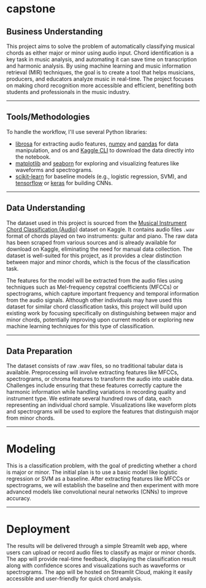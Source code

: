 # capstone

## Business Understanding

This project aims to solve the problem of automatically classifying musical chords as either major or minor using audio input. Chord identification is a key task in music analysis, and automating it can save time on transcription and harmonic analysis. By using machine learning and music information retrieval (MIR) techniques, the goal is to create a tool that helps musicians, producers, and educators analyze music in real-time. The project focuses on making chord recognition more accessible and efficient, benefiting both students and professionals in the music industry.

---

## Tools/Methodologies

To handle the workflow, I'll use several Python libraries:

- [librosa](https://librosa.org/doc/latest/index.html) for extracting audio features, [numpy](https://numpy.org/doc/1.24/reference/index.html#reference) and [pandas](https://pandas.pydata.org/docs/reference/index.html#api) for data manipulation, and os and [Kaggle CLI](https://www.kaggle.com/code/donkeys/kaggle-python-api) to download the data directly into the notebook.
- [matplotlib](https://matplotlib.org/stable/api/index.html) and [seaborn](https://seaborn.pydata.org/api.html) for exploring and visualizing features like waveforms and spectrograms.
- [scikit-learn](https://scikit-learn.org/stable/api/index.html) for baseline models (e.g., logistic regression, SVM), and [tensorflow](https://www.tensorflow.org/api_docs/python/tf/all_symbols) or [keras](https://keras.io/api/) for building CNNs.

---

## Data Understanding
The dataset used in this project is sourced from the [Musical Instrument Chord Classification (Audio)](https://www.kaggle.com/datasets/deepcontractor/musical-instrument-chord-classification) dataset on Kaggle. It contains audio files `.wav` format of chords played on two instruments: guitar and piano. The raw data has been scraped from various sources and is already available for download on Kaggle, eliminating the need for manual data collection. The dataset is well-suited for this project, as it provides a clear distinction between major and minor chords, which is the focus of the classification task.

The features for the model will be extracted from the audio files using techniques such as Mel-frequency cepstral coefficients (MFCCs) or spectrograms, which capture important frequency and temporal information from the audio signals. Although other individuals may have used this dataset for similar chord classification tasks, this project will build upon existing work by focusing specifically on distinguishing between major and minor chords, potentially improving upon current models or exploring new machine learning techniques for this type of classification.

---

## Data Preparation

The dataset consists of raw .wav files, so no traditional tabular data is available. Preprocessing will involve extracting features like MFCCs, spectrograms, or chroma features to transform the audio into usable data. Challenges include ensuring that these features correctly capture the harmonic information while handling variations in recording quality and instrument type. We estimate several hundred rows of data, each representing an individual chord sample. Visualizations like waveform plots and spectrograms will be used to explore the features that distinguish major from minor chords.

---

# Modeling

This is a classification problem, with the goal of predicting whether a chord is major or minor. The initial plan is to use a basic model like logistic regression or SVM as a baseline. After extracting features like MFCCs or spectrograms, we will establish the baseline and then experiment with more advanced models like convolutional neural networks (CNNs) to improve accuracy.

---

# Deployment

The results will be delivered through a simple Streamlit web app, where users can upload or record audio files to classify as major or minor chords. The app will provide real-time feedback, displaying the classification result along with confidence scores and visualizations such as waveforms or spectrograms. The app will be hosted on Streamlit Cloud, making it easily accessible and user-friendly for quick chord analysis.